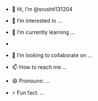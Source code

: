 - 👋 Hi, I’m @srushti131204
- 👀 I’m interested in ...
- 🌱 I’m currently learning ...
- </br>

- 💞️ I’m looking to collaborate on ...
- 📫 How to reach me ...
- 😄 Pronouns: ...
- ⚡ Fun fact: ...

<!---
srushti131204/srushti131204 is a ✨ special ✨ repository because its `README.md` (this file) appears on your GitHub profile.
You can click the Preview link to take a look at your changes.
--->

